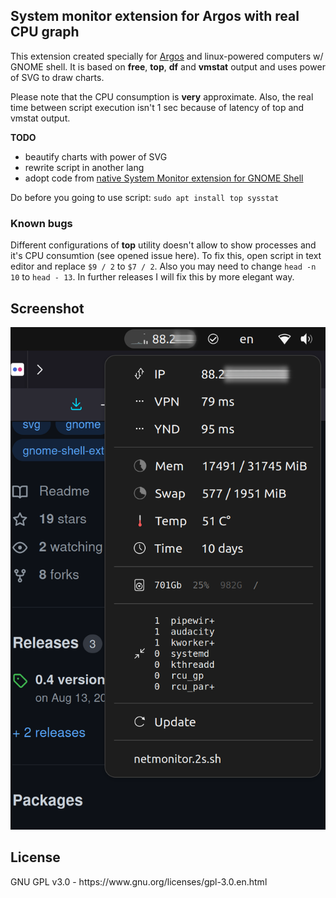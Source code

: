 <h2>System monitor extension for Argos with real CPU graph</h2>

This extension created specially for [Argos](https://github.com/p-e-w/argos) and linux-powered computers w/ GNOME shell.
It is based on **free**, **top**, **df** and **vmstat** output and uses power of SVG to draw charts.

Please note that the CPU consumption is **very** approximate. Also, the real time between script execution isn't 1 sec because of latency of top and vmstat output.

**TODO**

* beautify charts with power of SVG
* rewrite script in another lang
* adopt code from [native System Monitor extension for GNOME Shell](https://github.com/paradoxxxzero/gnome-shell-system-monitor-applet)

Do before you going to use script: `sudo apt install top sysstat`

<h3>Known bugs</h3>

Different configurations of **top** utility doesn't allow to show processes and it's CPU consumtion (see opened issue here). 
To fix this, open script in text editor and replace `$9 / 2` to `$7 / 2`. Also you may need to change `head -n 10` to `head - 13`.
In further releases I will fix this by more elegant way.


<h2>Screenshot</h2>

<img src="https://raw.githubusercontent.com/fadeouter/sysinfo/master/screenshot.png">

<h2>License</h2>
GNU GPL v3.0 - https://www.gnu.org/licenses/gpl-3.0.en.html


